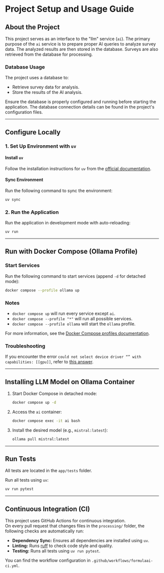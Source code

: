 # Project Setup and Usage Guide

## About the Project

This project serves as an interface to the "llm" service (`ai`). The primary purpose of the `ai` service is to prepare proper AI queries to analyze survey data. The analyzed results are then stored in the database. Surveys are also retrieved from the database for processing.

### Database Usage

The project uses a database to:
- Retrieve survey data for analysis.
- Store the results of the AI analysis.

Ensure the database is properly configured and running before starting the application. The database connection details can be found in the project's configuration files.

---

## Configure Locally

### 1. Set Up Environment with `uv`

#### Install `uv`

Follow the installation instructions for `uv` from the [official documentation](https://docs.astral.sh/uv/getting-started/installation/).

#### Sync Environment

Run the following command to sync the environment:

```bash
uv sync
```

### 2. Run the Application

Run the application in development mode with auto-reloading:

```bash
uv run
```

---

## Run with Docker Compose (Ollama Profile)

### Start Services

Run the following command to start services (append `-d` for detached mode):

```bash
docker compose --profile ollama up
```

### Notes

- `docker compose up` will run every service except `ai`.
- `docker compose --profile "*"` will run all possible services.
- `docker compose --profile ollama` will start the `ollama` profile.

For more information, see the [Docker Compose profiles documentation](https://docs.docker.com/compose/how-tos/profiles/).

### Troubleshooting

If you encounter the error `could not select device driver “” with capabilities: [[gpu]]`, refer to [this answer](https://forums.developer.nvidia.com/t/could-not-select-device-driver-with-capabilities-gpu/80200/2).

---

## Installing LLM Model on Ollama Container

1. Start Docker Compose in detached mode:

   ```bash
   docker compose up -d
   ```

2. Access the `ai` container:

   ```bash
   docker compose exec -it ai bash
   ```

3. Install the desired model (e.g., `mistral:latest`):

   ```bash
   ollama pull mistral:latest
   ```

---

## Run Tests

All tests are located in the `app/tests` folder.

Run all tests using `uv`:

```bash
uv run pytest
```

---

## Continuous Integration (CI)

This project uses GitHub Actions for continuous integration.  
On every pull request that changes files in the `processing/` folder, the following checks are automatically run:

- **Dependency Sync:** Ensures all dependencies are installed using `uv`.
- **Linting:** Runs [ruff](https://docs.astral.sh/ruff/) to check code style and quality.
- **Testing:** Runs all tests using `uv run pytest`.

You can find the workflow configuration in `.github/workflows/formulaai-ci.yml`.
